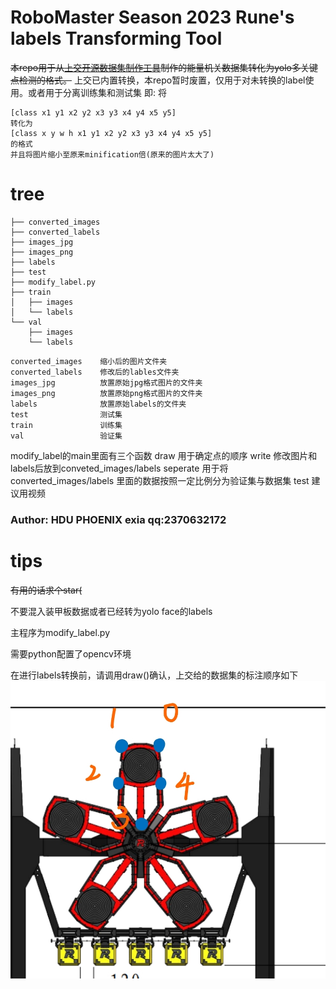 # RoboMaster Season 2023 Rune's labels Transforming Tool

~~本repo用于从[上交开源数据集制作工具](https://github.com/Spphire/RM-labeling-tool)制作的能量机关数据集转化为yolo多关键点检测的格式。~~
上交已内置转换，本repo暂时废置，仅用于对未转换的label使用。或者用于分离训练集和测试集
即: 
将
```
[class x1 y1 x2 y2 x3 y3 x4 y4 x5 y5]
转化为
[class x y w h x1 y1 x2 y2 x3 y3 x4 y4 x5 y5]
的格式
并且将图片缩小至原来minification倍(原来的图片太大了)
```

# tree
```
├── converted_images
├── converted_labels
├── images_jpg
├── images_png
├── labels
├── test
├── modify_label.py
├── train
│   ├── images
│   └── labels
└── val
    ├── images
    └── labels
```
```
converted_images    缩小后的图片文件夹
converted_labels    修改后的lables文件夹
images_jpg          放置原始jpg格式图片的文件夹
images_png          放置原始png格式图片的文件夹
labels              放置原始labels的文件夹
test                测试集
train               训练集
val                 验证集
```
modify_label的main里面有三个函数
draw 用于确定点的顺序
write 修改图片和labels后放到conveted_images/labels
seperate 用于将converted_images/labels 里面的数据按照一定比例分为验证集与数据集
test 建议用视频

### Author: HDU PHOENIX exia qq:2370632172

# tips
~~有用的话求个star(~~

不要混入装甲板数据或者已经转为yolo face的labels

主程序为modify_label.py

需要python配置了opencv环境

在进行labels转换前，请调用draw()确认，上交给的数据集的标注顺序如下
![图片](./Screenshot_20230316_160155.jpg)